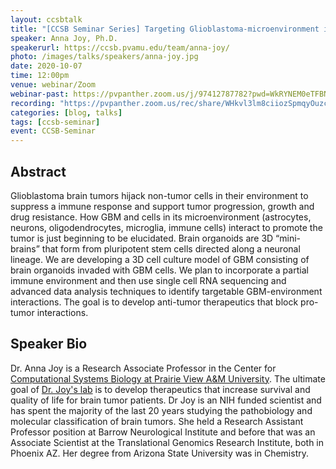 ```yaml
---
layout: ccsbtalk
title: "[CCSB Seminar Series] Targeting Glioblastoma-microenvironment interactions for anti-tumor activity"
speaker: Anna Joy, Ph.D.
speakerurl: https://ccsb.pvamu.edu/team/anna-joy/
photo: /images/talks/speakers/anna-joy.jpg
date: 2020-10-07
time: 12:00pm
venue: webinar/Zoom
webinar-past: https://pvpanther.zoom.us/j/97412787782?pwd=WkRYNEM0eTFBNXFURk95ZEswQXFPUT09
recording: "https://pvpanther.zoom.us/rec/share/WHkvl3lm8ciiozSpmqyOuzceL0GVUehfiI7htDACtQvw2l0_EBQM0HGjl_ftZHBo.CS9GHTv1HnP5oBEH"
categories: [blog, talks]
tags: [ccsb-seminar]
event: CCSB-Seminar
---
```



## Abstract

Glioblastoma brain tumors hijack non-tumor cells in their environment to suppress a immune response and support tumor progression, growth and drug resistance.  How GBM and cells in its microenvironment (astrocytes, neurons, oligodendrocytes, microglia, immune cells) interact to promote the tumor is just beginning to be elucidated.  Brain organoids are 3D “mini-brains” that form from pluripotent stem cells directed along a neuronal lineage. We are developing a 3D cell culture model of GBM consisting of brain organoids invaded with GBM cells.  We plan to incorporate a partial immune environment and then use single cell RNA sequencing and advanced data analysis techniques to identify targetable GBM-environment interactions.  The goal is to develop anti-tumor therapeutics that block pro-tumor interactions.


## Speaker Bio
Dr. Anna Joy is a Research Associate Professor in the Center for [Computational Systems Biology at Prairie View A&M University](https://ccsb.pvamu.edu).  The ultimate goal of [Dr. Joy's lab](https://ccsb.pvamu.edu/GL/) is to develop therapeutics that increase survival and quality of life for brain tumor patients.  Dr Joy is an NIH funded scientist and has spent the majority of the last 20 years studying the pathobiology and molecular classification of brain tumors.  She held a Research Assistant Professor position at Barrow Neurological Institute and before that was an Associate Scientist at the Translational Genomics Research Institute, both in Phoenix AZ.  Her degree from Arizona State University was in Chemistry.
